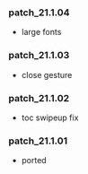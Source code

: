 ### patch_21.1.04
- large fonts 
### patch_21.1.03
- close gesture 
### patch_21.1.02
- toc swipeup fix 
### patch_21.1.01
- ported
